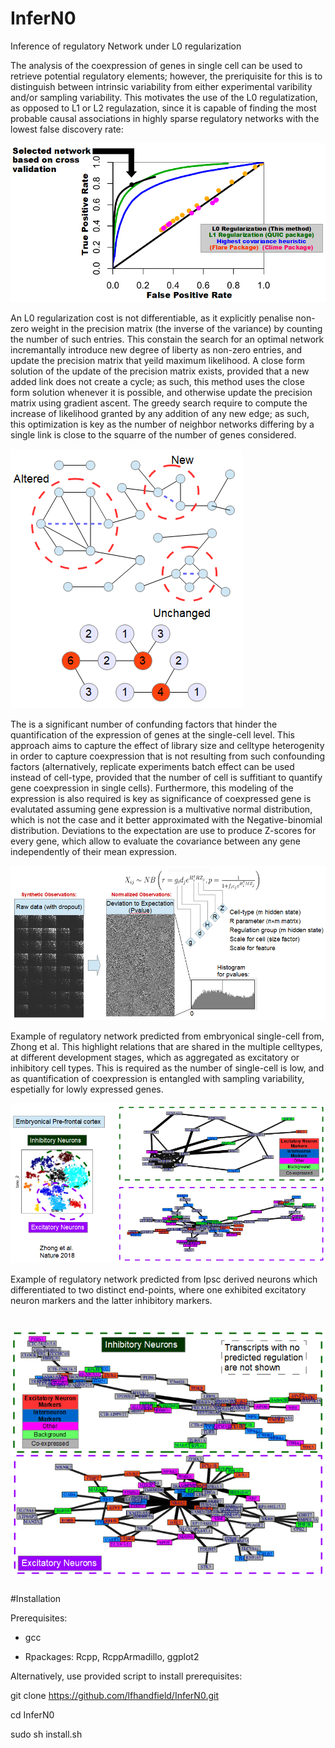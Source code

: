 # InferN0
Inference of regulatory Network under L0 regularization

The analysis of the coexpression of genes in single cell can be used to retrieve potential regulatory elements; however, the preriquisite for this is to distinguish between intrinsic variability from either experimental varibility and/or sampling variability. This motivates the use of the L0 regulatization, as opposed to L1 or L2 regulazation, since it is capable of finding the most probable causal associations in highly sparse regulatory networks with the lowest false discovery rate:

![](man/PrecisionRecallBenchmark.png)

An L0 regularization cost is not differentiable, as it explicitly penalise non-zero weight in the precision matrix (the inverse of the variance) by counting the number of such entries. This constain the search for an optimal network incremantally introduce new degree of liberty as non-zero entries, and update the precision matrix that yeild maximum likelihood. A close form solution of the update of the precision matrix exists, provided that a new added link does not create a cycle; as such, this method uses the close form solution whenever it is possible, and otherwise update the precision matrix using gradient ascent. The greedy search require to compute the increase of likelihood granted by any addition of any new edge; as such, this optimization is key as the number of neighbor networks differing by a single link is close to the squarre of the number of genes considered.

![](man/CyclicGraph.png)

The is a significant number of confunding factors that hinder the quantification of the expression of genes at the single-cell level. This approach aims to capture the effect of library size and celltype heterogenity in order to capture coexpression that is not resulting from such confounding factors (alternatively, replicate experiments batch effect can be used instead of cell-type, provided that the number of cell is suffitiant to quantify gene coexpression in single cells). Furthermore, this modeling of the expression is also required is key as significance of coexpressed gene is evalutated assuming gene expression is a multivative normal distribution, which is not the case and it better approximated with the Negative-binomial distribution. Deviations to the expectation are use to produce Z-scores for every gene, which allow to evaluate the covariance between any gene independently of their mean expression.

![](man/SingleCellNormalization.png)

Example of regulatory network predicted from embryonical single-cell from, Zhong et al. This highlight relations that are shared in the multiple celltypes, at different development stages, which as aggregated as excitatory or inhibitory cell types. This is required as the number of single-cell is low, and as quantification of coexpression is entangled with sampling variability, espetially for lowly expressed genes.

![](man/ExampleOutput2.png)

Example of regulatory network predicted from Ipsc derived neurons which differentiated to two distinct end-points, where one exhibited excitatory neuron markers and the latter inhibitory markers.

![](man/ExampleOutput.png)
============

#Installation

Prerequisites:

  - gcc
  
  - Rpackages: Rcpp, RcppArmadillo, ggplot2

Alternatively, use provided script to install prerequisites:

  git clone https://github.com/lfhandfield/InferN0.git

  cd InferN0

  sudo sh install.sh

